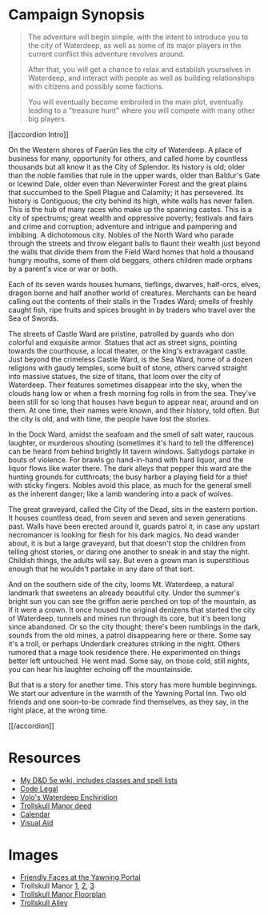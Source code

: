 # Campaign Synopsis

> The adventure will begin simple, with the intent to introduce you to the city of Waterdeep, as well as some of its major players in the current conflict this adventure revolves around.
> 
> After that, you will get a chance to relax and establish yourselves in Waterdeep, and interact with people as well as building relationships with citizens and possibly some factions.
> 
> You will eventually become embroiled in the main plot, eventually leading to a "treasure hunt" where you will compete with many other big players.

[[accordion Intro]]

On the Western shores of Faerûn lies the city of Waterdeep. A place of business for many, opportunity for others, and called home by countless thousands but all know it as the City of Splendor. Its history is old; older than the noble families that rule in the upper wards, older than Baldur's Gate or Icewind Dale, older even than Neverwinter Forest and the great plains that succumbed to the Spell Plague and Calamity; it has persevered. Its history is Contiguous; the city behind its high, white walls has never fallen. This is the hub of many races who make up the spanning castes. This is a city of spectrums; great wealth and oppressive poverty; festivals and fairs and crime and corruption; adventure and intrigue and pampering and imbibing. A dichotomous city. Nobles of the North Ward who parade through the streets and throw elegant balls to flaunt their wealth just beyond the walls that divide them from the Field Ward homes that hold a thousand hungry mouths, some of them old beggars, others children made orphans by a parent's vice or war or both.

Each of its seven wards houses humans, tieflings, dwarves, half-orcs, elves, dragon borne and half another world of creatures. Merchants can be heard calling out the contents of their stalls in the Trades Ward; smells of freshly caught fish, ripe fruits and spices brought in by traders who travel over the Sea of Swords.

The streets of Castle Ward are pristine, patrolled by guards who don colorful and exquisite armor. Statues that act as street signs, pointing towards the courthouse, a local theater, or the king's extravagant castle. Just beyond the crimeless Castle Ward, is the Sea Ward, home of a dozen religions with gaudy temples, some built of stone, others carved straight into massive statues, the size of titans, that loom over the city of Waterdeep. Their features sometimes disappear into the sky, when the clouds hang low or when a fresh morning fog rolls in from the sea. They've been still for so long that houses have begun to appear near, around and on them. At one time, their names were known, and their history, told often. But the city is old, and with time, the people have lost the stories.

In the Dock Ward, amidst the seafoam and the smell of salt water, raucous laughter, or murderous shouting (sometimes it's hard to tell the difference) can be heard from behind brightly lit tavern windows. Saltydogs partake in bouts of violence. For brawls go hand-in-hand with hard liquor, and the liquor flows like water there. The dark alleys that pepper this ward are the hunting grounds for cutthroats; the busy harbor a playing field for a thief with sticky fingers. Nobles avoid this place, as much for the general smell as the inherent danger; like a lamb wandering into a pack of wolves.

The great graveyard, called the City of the Dead, sits in the eastern portion. It houses countless dead, from seven and seven and seven generations past. Walls have been erected around it, guards patrol it, in case any upstart necromancer is looking for flesh for his dark magics. No dead wander about, it is but a large graveyard, but that doesn't stop the children from telling ghost stories, or daring one another to sneak in and stay the night. Childish things, the adults will say. But even a grown man is superstitious enough that he wouldn't partake in any dare of that sort.

And on the southern side of the city, looms Mt. Waterdeep, a natural landmark that sweetens an already beautiful city. Under the summer's bright sun you can see the griffon aerie perched on top of the mountain, as if it were a crown. It once housed the original denizens that started the city of Waterdeep, tunnels and mines run through its core, but it's been long since abandoned. Or so the city thought; there's been rumblings in the dark, sounds from the old mines, a patrol disappearing here or there. Some say it's a troll, or perhaps Underdark creatures striking in the night. Others rumored that a mage took residence there. He experimented on things better left untouched. He went mad. Some say, on those cold, still nights, you can hear his laughter echoing off the mountainside.

But that is a story for another time. This story has more humble beginnings. We start our adventure in the warmth of the Yawning Portal Inn. Two old friends and one soon-to-be comrade find themselves, as they say, in the right place, at the wrong time.

[[/accordion]]

# Resources

* [My D&D 5e wiki, includes classes and spell lists](http://mywiki.zapto.org:26262/dnd/)
* [Code Legal](https://media.wizards.com/2018/dnd/dragon/21/DRA21_WDH_Preview_cl.pdf)
* [Volo's Waterdeep Enchiridion](https://drive.google.com/open?id=1mPgGU0zdhOJNCVpt86yGMJFhJML30Wsu)
* [Trollskull Manor deed](https://drive.google.com/open?id=1ogzfzHE9kakuMBu0xXsCqEPII6KWYhfX)
* [Calendar](/dragon_heist/calendar)
* [Visual Aid](/dragon_heist/visual_aid)

# Images

* [Friendly Faces at the Yawning Portal](https://cdn.discordapp.com/attachments/452549101784006657/531815609667682314/Friendly_Faces.jpg)
* Trollskull Manor [1](https://www.seekpng.com/png/detail/41-413278_four-stories-tall-and-boasting-balconies-a-turret.png), [2](https://vignette.wikia.nocookie.net/kingsway-role-playing-group/images/d/de/Rkwbhhl78l021.jpg/revision/latest?cb=20181219225432), [3](https://i.imgur.com/8PCaZrv.png)
* [Trollskull Manor Floorplan](https://vignette.wikia.nocookie.net/kingsway-role-playing-group/images/9/91/Trollskull-Manor-DM.jpg/revision/latest?cb=20181220001450)
* [Trollskull Alley](https://i.redd.it/7k86kx3ouhb31.png)